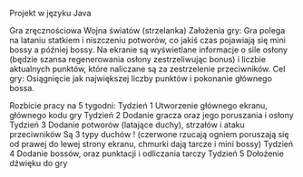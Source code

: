 Projekt w języku Java

Gra zręcznościowa Wojna światów (strzelanka)
Założenia gry:
Gra polega na lataniu statkiem i niszczeniu potworów, co jakiś czas pojawiają się mini bossy a później bossy. Na ekranie są wyświetlane informacje o sile osłony (będzie szansa regenerowania osłony zestrzeliwując bonus) i liczbie aktualnych punktów, które naliczane są za zestrzelenie przeciwników.
Cel gry:
Osiągnięcie jak największej liczby punktów i pokonanie głównego bossa.

Rozbicie pracy na 5 tygodni:
Tydzień 1
Utworzenie głównego ekranu, głównego kodu gry
Tydzień 2
Dodanie gracza oraz jego poruszania  i osłony 
Tydzień 3
Dodanie potworów (latające duchy), strzałów i ataku przeciwników
Są 3 typy duchów !
(czerwone rzucają ogniem poruszają się od prawej do lewej strony ekranu, chmurki dają tarcze i mini bossy)
Tydzień 4
Dodanie bossów, oraz punktacji i odliczania tarczy
Tydzień 5 
Dołożenie dźwięku do gry
